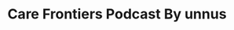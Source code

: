 ---
type: static
page: podcast/list.html
title: Care Frontiers Podcast By unnus
which: podcast
description: Care Frontiers is a healthcare related podcast hosted by Sliman Baghouri. The podcast discuss everything business, branding and marketing 
menu: main
weight: 7
private: false
---